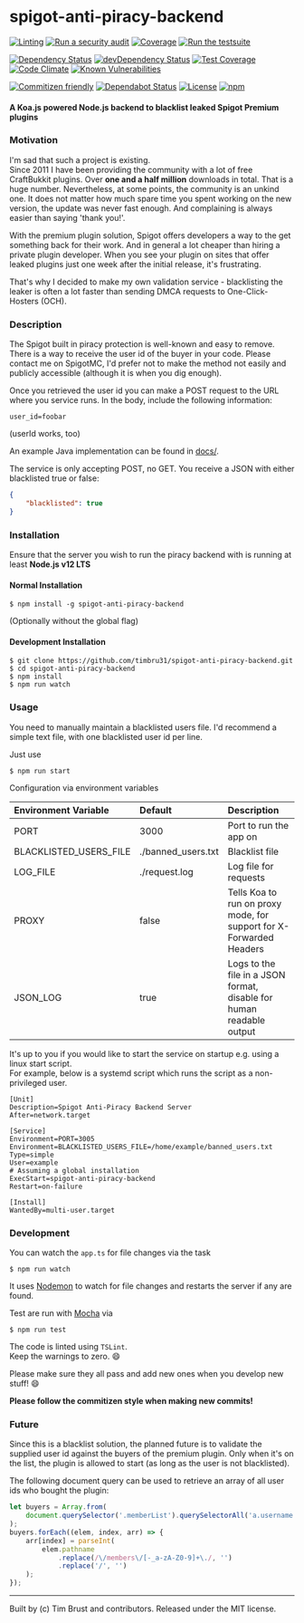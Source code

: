 # spigot-anti-piracy-backend

[![Linting](https://github.com/timbru31/spigot-anti-piracy-backend/workflows/Linting/badge.svg)](https://github.com/timbru31/spigot-anti-piracy-backend/actions?query=workflow%3ALinting)
[![Run a security audit](https://github.com/timbru31/spigot-anti-piracy-backend/workflows/Run%20a%20security%20audit/badge.svg)](https://github.com/timbru31/spigot-anti-piracy-backend/actions?query=workflow%3A%22Run+a+security+audit%22)
[![Coverage](https://github.com/timbru31/spigot-anti-piracy-backend/workflows/Coverage/badge.svg)](https://github.com/timbru31/spigot-anti-piracy-backend/actions?query=workflow%3ACoverage)
[![Run the testsuite](https://github.com/timbru31/spigot-anti-piracy-backend/workflows/Run%20the%20testsuite/badge.svg)](https://github.com/timbru31/spigot-anti-piracy-backend/actions?query=workflow%3A%22Run+the+testsuite%22)

[![Dependency Status](https://david-dm.org/timbru31/spigot-anti-piracy-backend.svg)](https://david-dm.org/timbru31/spigot-anti-piracy-backend)
[![devDependency Status](https://david-dm.org/timbru31/spigot-anti-piracy-backend/dev-status.svg)](https://david-dm.org/timbru31/spigot-anti-piracy-backend#info=devDependencies)
[![Test Coverage](https://codeclimate.com/github/timbru31/spigot-anti-piracy-backend/badges/coverage.svg)](https://codeclimate.com/github/timbru31/spigot-anti-piracy-backend/coverage)
[![Code Climate](https://codeclimate.com/github/timbru31/spigot-anti-piracy-backend/badges/gpa.svg)](https://codeclimate.com/github/timbru31/spigot-anti-piracy-backend)
[![Known Vulnerabilities](https://snyk.io/test/github/timbru31/spigot-anti-piracy-backend/badge.svg)](https://snyk.io/test/github/timbru31/spigot-anti-piracy-backend)

[![Commitizen friendly](https://img.shields.io/badge/commitizen-friendly-brightgreen.svg)](https://commitizen.github.io/cz-cli/)
[![Dependabot Status](https://api.dependabot.com/badges/status?host=github&repo=timbru31/spigot-anti-piracy-backend)](https://dependabot.com)
[![License](https://img.shields.io/badge/License-MIT-blue.svg)](LICENSE)
[![npm](https://img.shields.io/npm/v/spigot-anti-piracy-backend.svg)](https://www.npmjs.com/package/spigot-anti-piracy-backend)

#### A Koa.js powered Node.js backend to blacklist leaked Spigot Premium plugins

### Motivation

I'm sad that such a project is existing.  
Since 2011 I have been providing the community with a lot of free CraftBukkit plugins.
Over **one and a half million** downloads in total. That is a huge number.
Nevertheless, at some points, the community is an unkind one.
It does not matter how much spare time you spent working on the new version, the update was never fast enough. And complaining is always easier than saying 'thank you!'.

With the premium plugin solution, Spigot offers developers a way to the get something back for their work.
And in general a lot cheaper than hiring a private plugin developer.
When you see your plugin on sites that offer leaked plugins just one week after the initial release, it's frustrating.

That's why I decided to make my own validation service - blacklisting the leaker is often a lot faster than sending DMCA requests to One-Click-Hosters (OCH).

### Description

The Spigot built in piracy protection is well-known and easy to remove.
There is a way to receive the user id of the buyer in your code.
Please contact me on SpigotMC, I'd prefer not to make the method not easily and publicly accessible (although it is when you dig enough).

Once you retrieved the user id you can make a POST request to the URL where you service runs.
In the body, include the following information:

```
user_id=foobar
```

(userId works, too)

An example Java implementation can be found in [docs/](docs/).

The service is only accepting POST, no GET.
You receive a JSON with either blacklisted true or false:

```json
{
    "blacklisted": true
}
```

### Installation

Ensure that the server you wish to run the piracy backend with is running at least **Node.js v12 LTS**

#### Normal Installation

```shell
$ npm install -g spigot-anti-piracy-backend
```

(Optionally without the global flag)

#### Development Installation

```shell
$ git clone https://github.com/timbru31/spigot-anti-piracy-backend.git
$ cd spigot-anti-piracy-backend
$ npm install
$ npm run watch
```

### Usage

You need to manually maintain a blacklisted users file.
I'd recommend a simple text file, with one blacklisted user id per line.

Just use

```shell
$ npm run start
```

Configuration via environment variables

| Environment Variable   | Default            | Description                                                          |
| :--------------------- | :----------------- | :------------------------------------------------------------------- |
| PORT                   | 3000               | Port to run the app on                                               |
| BLACKLISTED_USERS_FILE | ./banned_users.txt | Blacklist file                                                       |
| LOG_FILE               | ./request.log      | Log file for requests                                                |
| PROXY                  | false              | Tells Koa to run on proxy mode, for support for X-Forwarded Headers  |
| JSON_LOG               | true               | Logs to the file in a JSON format, disable for human readable output |

It's up to you if you would like to start the service on startup e.g. using a linux start script.  
For example, below is a systemd script which runs the script as a non-privileged user.

```
[Unit]
Description=Spigot Anti-Piracy Backend Server
After=network.target

[Service]
Environment=PORT=3005
Environment=BLACKLISTED_USERS_FILE=/home/example/banned_users.txt
Type=simple
User=example
# Assuming a global installation
ExecStart=spigot-anti-piracy-backend
Restart=on-failure

[Install]
WantedBy=multi-user.target
```

### Development

You can watch the `app.ts` for file changes via the task

```shell
$ npm run watch
```

It uses [Nodemon](https://nodemon.io) to watch for file changes and restarts the server if any are found.

Test are run with [Mocha](https://mochajs.org) via

```shell
$ npm run test
```

The code is linted using `TSLint`.  
Keep the warnings to zero. :smile:

Please make sure they all pass and add new ones when you develop new stuff! :smile:

**Please follow the commitizen style when making new commits!**

### Future

Since this is a blacklist solution, the planned future is to validate the supplied user id against the buyers of the premium plugin.
Only when it's on the list, the plugin is allowed to start (as long as the user is not blacklisted).

The following document query can be used to retrieve an array of all user ids who bought the plugin:

```js
let buyers = Array.from(
    document.querySelector('.memberList').querySelectorAll('a.username')
);
buyers.forEach((elem, index, arr) => {
    arr[index] = parseInt(
        elem.pathname
            .replace(/\/members\/[-_a-zA-Z0-9]+\./, '')
            .replace('/', '')
    );
});
```

---

Built by (c) Tim Brust and contributors. Released under the MIT license.
